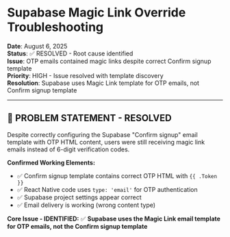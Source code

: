 # Supabase Magic Link Override Troubleshooting

**Date**: August 6, 2025  
**Status**: ✅ RESOLVED - Root cause identified  
**Issue**: OTP emails contained magic links despite correct Confirm signup template  
**Priority**: HIGH - Issue resolved with template discovery  
**Resolution**: Supabase uses Magic Link template for OTP emails, not Confirm signup template

---

## 🚨 **PROBLEM STATEMENT - RESOLVED**

Despite correctly configuring the Supabase "Confirm signup" email template with OTP HTML content, users were still receiving magic link emails instead of 6-digit verification codes.

**Confirmed Working Elements:**
- ✅ Confirm signup template contains correct OTP HTML with `{{ .Token }}`
- ✅ React Native code uses `type: 'email'` for OTP authentication
- ✅ Supabase project settings appear correct
- ✅ Email delivery is working (wrong content type)

**Core Issue - IDENTIFIED:**
✅ **Supabase uses the Magic Link email template for OTP emails, not the Confirm signup template**
